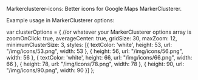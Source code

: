 Markerclusterer-icons: Better icons for Google Maps MarkerClusterer.

Example usage in MarkerClusterer options:

var clusterOptions = { //or whatever your MarkerClusterer options array is
			zoomOnClick: true,
			averageCenter: true,
			gridSize: 30,
			maxZoom: 12,
			minimumClusterSize: 3,
			styles: [{
				textColor: 'white',
				height: 53,
				url: "/img/icons/53.png",
				width: 53
				},
				{
				height: 56,
				url: "/img/icons/56.png",
				width: 56
				},
				{
				textColor: 'white',
				height: 66,
				url: "/img/icons/66.png",
				width: 66
				},
				{
				height: 78,
				url: "/img/icons/78.png",
				width: 78
				},
				{
				height: 90,
				url: "/img/icons/90.png",
				width: 90
				}]
		};